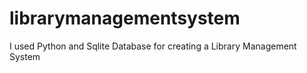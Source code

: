 # librarymanagementsystem
I used Python and Sqlite Database for creating a Library Management System
